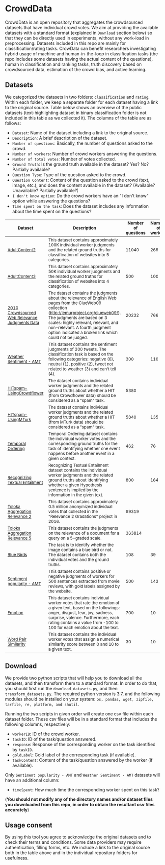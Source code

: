 # CrowdData

CrowdData is an open repository that aggregates the crowdsourced datasets that have individual crowd votes. We aim at providing the available datasets with a standard format (explained in `Download` section below) so that they can be directly used in experiments, without any work-load in preprocessing. Datasets included in this repo are mainly for classification/rating tasks. CrowData can benefit researchers investigating hybrid usage of machine and human-in-the-loop in classification tasks (the repo includes some datasets having the actual content of the questions), human in classification and ranking tasks, truth discovery based on crowdsourced data, estimation of the crowd bias, and active learning.

## Datasets

We categorized the datasets in two folders: `classification` and `rating`. Within each folder, we keep a separate folder for each dataset having a link to the original source. Table below shows an overview of the public datasets (text-highlighting dataset in binary classification folder is not included in this table as we collected it). The columns of the table are as follows:

* `Dataset`: Name of the dataset including a link to the original source.
* `Description`: A brief description of the dataset.
* `Number of questions`: Basically, the number of questions asked to the crowd.
* `Number of workers`: Number of crowd workers answering the questions.
* `Number of total votes`: Number of votes collected.
* `Ground Truth`: Is the ground truth available in the dataset? Yes? No? Partially available?
* `Question Type`: Type of the question asked to the crowd.
* `Question Content`: Content of the question asked to the crowd (text, image, etc.), and does the content available in the dataset? (Available? Unavailable? Partially available?)
* `I don't know option`: Do the crowd workers have an "I don't know" option while answering the questions?
* `Time spent on the task`: Does the dataset includes any information about the time spent on the questions?


| <sub> Dataset  </sub> | <sub> Description  </sub>  | <sub> Number of questions </sub> | <sub> Number of workers </sub> | <sub> Number of total votes </sub>  | <sub> Ground Truth </sub>  | <sub> Question Type </sub>  | <sub> Question Content </sub>  | <sub> I don't know option </sub> | <sub> Time spent on the task </sub>  |
|---|---|---|---|---|---|---|---|---|---|
| <sub> [AdultContent2](https://github.com/ipeirotis/Get-Another-Label/tree/master/data/AdultContent2)  </sub>  | <sub>This dataset contains approximately 100K individual worker judgments and the related ground truths for classification of websites into 5 categories. </sub>  |  <sub> 11040   </sub> | <sub> 269 </sub> | <sub> 92721 </sub>  | <sub> Partially </sub>  | <sub> 5-class question </sub>  | <sub> text, unavailable </sub>  | <sub> No </sub>  | <sub> Unavailable </sub>  |
| <sub> [AdultContent3](https://github.com/ipeirotis/Get-Another-Label/tree/master/data/AdultContent3-HCOMP2010) </sub> | <sub>This dataset contains approximately 50K individual worker judgments and the related ground truths for classification of websites into 4 categories. </sub>  |  <sub> 500 </sub> | <sub> 100 </sub> | <sub> 50000 </sub> | <sub> No </sub>| <sub> 4-class question </sub> | <sub> text, unavailable </sub>  | <sub> No  </sub>  | <sub> Unavailable </sub>  |
| <sub> [2010 Crowdsourced Web Relevance Judgments Data](https://www.ischool.utexas.edu/~ml/data/trec-rf10-crowd.tgz) </sub> | <sub>The dataset contains the judgments about the relevance of English Web pages from the ClueWeb09 collection (http://lemurproject.org/clueweb09/). The judgments are based on 3 scales: highly relevant, relevant, and non-relevant. A fourth judgment option indicated a broken link which could not be judged. </sub> |  <sub> 20232 </sub> | <sub> 766 </sub> | <sub> 98453 </sub> | <sub> Yes </sub>  | <sub> 3-class question </sub> | <sub> text, unavailable </sub> | <sub> No  </sub> | <sub> Unavailable </sub> |
| <sub> [Weather Sentiment - AMT](https://eprints.soton.ac.uk/376543/) </sub> | <sub> This dataset contains the sentiment judgments of 300 tweets. The classification task is based on the following categories: negative (0), neutral (1), positive (2), tweet not related to weather (3) and can't tell (4). </sub>                                                                                                                          |  <sub> 300 </sub> | <sub> 110 </sub> | <sub> 6000 </sub> | <sub> Yes </sub> | <sub> 5-class question </sub> | <sub> text, unavailable </sub> | <sub> Yes </sub> | <sub> Yes </sub> |
| <sub> [HITspam-UsingCrowdflower](https://github.com/ipeirotis/Get-Another-Label/tree/master/data/HITspam-UsingCrowdflower) </sub> | <sub> The dataset contains individual worker judgments and the related ground truths about whether a HIT (from Crowdflower data) should be considered as a "spam" task. </sub>                                                                                                                                                                                                                                                                                                                                                                                |  <sub> 5380 </sub> | <sub>  </sub> | <sub> 42762 </sub>| <sub> Partially </sub> | <sub> binary question </sub> | <sub> text, unavailable </sub> | <sub> No </sub> | <sub> Unavailable </sub> |
| <sub> [HITspam-UsingMTurk](https://github.com/ipeirotis/Get-Another-Label/tree/master/data/HITspam-UsingMTurk) </sub> | <sub> The dataset contains individual worker judgments and the related ground truths about whether a HIT (from MTurk data) should be considered as a "spam" task. </sub>                                                                                                                                                                                                                                                                                                                                                                                     |  <sub> 5840 </sub> | <sub> 135 </sub> | <sub> 28354  </sub> | <sub> Partially </sub> | <sub> binary question </sub>| <sub> text, unavailable </sub> | <sub> No  </sub> | <sub> Unavailable  </sub> |
| <sub> [Temporal Ordering](https://sites.google.com/site/nlpannotations/)  </sub>  | <sub> Temporal Ordering dataset contains the individual worker votes and the corresponding ground truths for the task of identifying whether one event happens before another event in a given context.  </sub>                                                                                                                                                                                                                                                                                                                                            |  <sub> 462 </sub> | <sub> 76 </sub> | <sub> 4620  </sub> | <sub> Yes  </sub> | <sub> binary question </sub> | <sub> text, partially available </sub>   | <sub>  No  </sub>  | <sub> Unavailable  </sub> |
| <sub> [Recognizing Textual Entailment](https://sites.google.com/site/nlpannotations/)  </sub> | <sub> Recognizing Textual Entailment dataset contains the individual worker judgments and the related ground truths about identifying whether a given Hypothesis sentence is implied by the information in the given text. </sub>                                                                                                                                                                                                                                                                                                                           |  <sub> 800  </sub> | <sub> 164  </sub> | <sub> 8000  </sub>  | <sub> Yes   </sub> | <sub> binary question  </sub> | <sub> text, available </sub> | <sub> No   </sub> | <sub> Unavailable </sub> |
| <sub> [Toloka Aggregation Relevance 2](https://research.yandex.com/datasets/toloka) </sub> | <sub> This dataset contains approximately 0.5 million anonymized individual votes that collected in the "Relevance 2 Gradations" project in 2016. </sub>                                                                                                                                                                                                                                                                                                                                                                                                          |  <sub> 99319  </sub> | <sub>   </sub> | <sub> 475536  </sub>  | <sub> Partially </sub> | <sub> rating, 2-class </sub> | <sub> text, unavailable </sub>   | <sub> No  </sub>  | <sub> Unavailable  </sub>  |
| <sub> [Toloka Aggregation Relevance 5](https://research.yandex.com/datasets/toloka) </sub> | <sub> This dataset contains the judgments on the relevance of a document for a query on a 5-graded scale.  </sub>                                                                                                                                                                                                                                                                                                                                                                                                          |  <sub> 363814  </sub> | <sub>   </sub> | <sub> 1091918  </sub>  | <sub> Partially </sub> | <sub> rating, 5-class </sub> | <sub> text, unavailable   </sub>   | <sub> No  </sub>  | <sub> Unavailable  </sub>  |
| <sub> [Blue Birds](https://github.com/welinder/cubam/tree/public/demo/bluebirds)  </sub> | <sub> The task is to identify whether the image contains a blue bird or not. The dataset contains both the individual votes and the ground truths. </sub>                                                                                                                                                                                                                                                                                                                                                                                                          |  <sub> 108 </sub>  | <sub> 39 </sub>  | <sub> 4212 </sub> | <sub> Yes </sub>| <sub> binary question </sub> | <sub> image, unavailable </sub>   | <sub> No </sub>  | <sub> No  </sub>  |
| <sub> [Sentiment popularity - AMT](https://eprints.soton.ac.uk/376544/) </sub> | <sub> This dataset contains positive or negative judgments of workers for 500 sentences extracted from movie reviews, with gold labels assigned by the website. </sub>                                                                                                                                                               |  <sub> 500 </sub> | <sub> 143 </sub> |  <sub> 10000 </sub> | <sub> Yes </sub> | <sub> binary question </sub>| <sub> text, unavailable </sub>  | <sub> No  </sub> | <sub> Yes  </sub> |
| <sub> [Emotion](https://sites.google.com/site/nlpannotations/) </sub> | <sub> This dataset contains individual worker votes that rate the emotion of a given text, based on the followings: anger, disgust, fear, joy, sadness, surprise, valence. Furthermore, each rating contains a value from -100 to 100 for each emotion about the text. </sub>                                                                                                                                                                                                                                                                                     |  <sub> 700  </sub> | <sub> 10 </sub> |  <sub> 7000 </sub> | <sub> Yes </sub> | <sub> rating (-100,100) </sub> | <sub> text, available </sub> | <sub> No  </sub>  | <sub> Unavailable </sub> |
| <sub> [Word Pair Similarity](https://sites.google.com/site/nlpannotations/)  </sub> | <sub> This dataset contains the individual worker votes that assign a numerical similarity score between 0 and 10 to a given text.   </sub>                                                                                                                                                                                                                                                                                                                                                                                                                       |  <sub> 30 </sub> | <sub> 10 </sub> | <sub> 300  </sub> | <sub> Yes  </sub> | <sub> rating (0,10) </sub>  | <sub> text, unavailable </sub>   | <sub> No </sub>  | <sub> Unavailable </sub> |

## Download

We provide two python scripts that will help you to download all the datasets, and then transform them to a standard format. In order to do that, you should first run the `download_datasets.py`, and then `transform_datasets.py`. The required python version is 3.7, and the following modules should be installed on your system: `os, pandas, wget, zipfile, tarfile, re, platform, and shutil`.

Running the two scripts in given order will create one csv file within each dataset folder. These csv files will be in a standard format that includes the following columns, respectively: 

* `workerID`: ID of the crowd worker.
* `taskID`: ID of the task/question answered.
* `response`: Response of the corresponding worker on the task identified by `taskID`.
* `goldLabel`: Gold label of the corresponding task (if available).
* `taskContent`: Content of the task/question answered by the worker (if available).

Only `Sentiment popularity - AMT` and `Weather Sentiment - AMT` datasets will have an additional column: 

* `timeSpent`: How much time the corresponding worker spent on this task?

(**You should not modify any of the directory names and/or dataset files you downloaded from this repo, in order to obtain the resultant csv files accurately**)

## Usage consent

By using this tool you agree to acknowledge the original datasets and to check their terms and conditions. Some data providers may require authentication, filling forms, etc. We include a link to the original source both in the table above and in the individual repository folders for usefulness.
